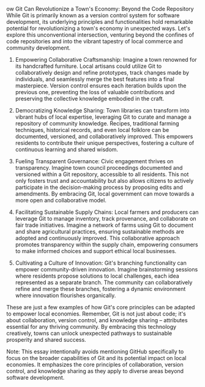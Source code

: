 ow Git Can Revolutionize a Town's Economy: Beyond the Code Repository
While Git is primarily known as a version control system for software development, its underlying principles and functionalities hold remarkable potential for revolutionizing a town's economy in unexpected ways. Let's explore this unconventional intersection, venturing beyond the confines of code repositories and into the vibrant tapestry of local commerce and community development.

1. Empowering Collaborative Craftsmanship: Imagine a town renowned for its handcrafted furniture. Local artisans could utilize Git to collaboratively design and refine prototypes, track changes made by individuals, and seamlessly merge the best features into a final masterpiece. Version control ensures each iteration builds upon the previous one, preventing the loss of valuable contributions and preserving the collective knowledge embodied in the craft.

2. Democratizing Knowledge Sharing: Town libraries can transform into vibrant hubs of local expertise, leveraging Git to curate and manage a repository of community knowledge. Recipes, traditional farming techniques, historical records, and even local folklore can be documented, versioned, and collaboratively improved. This empowers residents to contribute their unique perspectives, fostering a culture of continuous learning and shared wisdom.

3. Fueling Transparent Governance: Civic engagement thrives on transparency. Imagine town council proceedings documented and versioned within a Git repository, accessible to all residents. This not only fosters trust and accountability but also allows citizens to actively participate in the decision-making process by proposing edits and amendments. By embracing Git, local government can move towards a more open and collaborative model.

4. Facilitating Sustainable Supply Chains: Local farmers and producers can leverage Git to manage inventory, track provenance, and collaborate on fair trade initiatives. Imagine a network of farms using Git to document and share agricultural practices, ensuring sustainable methods are adopted and continuously improved. This collaborative approach promotes transparency within the supply chain, empowering consumers to make informed choices and support ethical local businesses.

5. Cultivating a Culture of Innovation: Git's branching functionality can empower community-driven innovation. Imagine brainstorming sessions where residents propose solutions to local challenges, each idea represented as a separate branch. The community can collaboratively refine and merge these branches, fostering a dynamic environment where innovation flourishes organically.

These are just a few examples of how Git's core principles can be adapted to empower local economies. Remember, Git is not just about code; it's about collaboration, version control, and knowledge sharing – attributes essential for any thriving community. By embracing this technology creatively, towns can unlock unexpected pathways to sustainable prosperity and shared success.

Note: This essay intentionally avoids mentioning GitHub specifically to focus on the broader capabilities of Git and its potential impact on local economies. It emphasizes the core principles of collaboration, version control, and knowledge sharing as they apply to diverse areas beyond software development.
